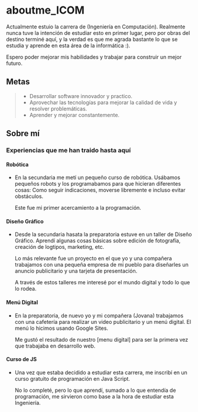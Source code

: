 # aboutme_ICOM

Actualmente estuio la carrera de (Ingeniería en Computación). Realmente nunca tuve la intención de estudiar esto en primer lugar, pero por obras del destino terminé aquí, y la verdad es que me agrada bastante lo que se estudia y aprende en esta área de la informática :).

Espero poder mejorar mis habilidades y trabajar para construir un mejor futuro.

## Metas
> - Desarrollar software innovador y practico.
> - Aprovechar las tecnologías para mejorar la calidad de vida y resolver problemáticas.
> - Aprender y mejorar constantemente.

## Sobre mí

### Experiencias que me han traido hasta aquí
#### Robótica
  - En la secundaria me metí un pequeño curso de robótica. Usábamos pequeños robots y los programabamos para que hicieran diferentes cosas: Como seguir indicaciones, moverse libremente e incluso evitar obstáculos.

    Este fue mi primer acercamiento a la programación.

#### Diseño Gráfico
  - Desde la secundaria hasata la preparatoria estuve en un taller de Diseño Gráfico. Aprendí algunas cosas básicas sobre edición de fotografía, creación de logtipos, marketing, etc.

    Lo más relevante fue un proyecto en el que yo y una compañera trabajamos con una pequeña empresa de mi pueblo para diseñarles un anuncio publicitario y una tarjeta de presentación.

    A través de estos talleres me interesé por el mundo digital y todo lo que lo rodea.

#### Menú Digital
  - En la preparatoria, de nuevo yo y mi compañera (Jovana) trabajamos con una cafetería para realizar un video publicitario y un menú digital. El menú lo hicimos usando Google Sites.

    Me gustó el resultado de nuestro [menu digital] para ser la primera vez que trabajaba en desarrollo web.

#### Curso de JS
  - Una vez que estaba decidido a estudiar esta carrera, me inscribí en un curso gratuito de programación en Java Script.

    No lo completé, pero lo que aprendí, sumado a lo que entendía de programación, me sirvieron como base a la hora de estudiar esta Ingeniería.

